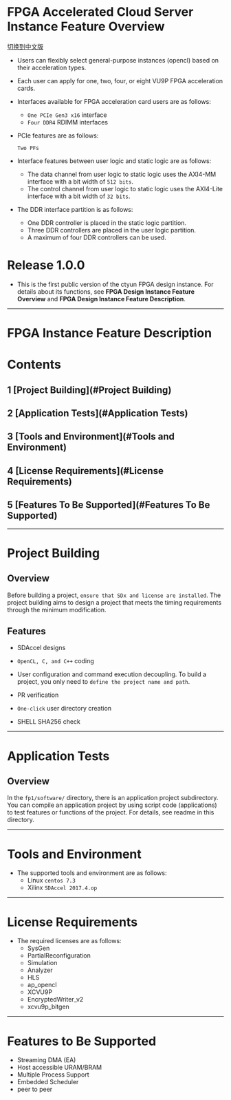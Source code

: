 # FPGA Accelerated Cloud Server Instance Feature Overview
[切换到中文版](./release_note_cn.md)


* Users can flexibly select general-purpose instances (opencl) based on their acceleration types.  

* Each user can apply for one, two, four, or eight VU9P FPGA acceleration cards.

* Interfaces available for FPGA acceleration card users are as follows:
  - `One PCIe Gen3 x16` interface    
  - `Four DDR4` RDIMM interfaces

* PCIe features are as follows:

  `Two PFs`

* Interface features between user logic and static logic are as follows:
  * The data channel from user logic to static logic uses the AXI4-MM interface with a bit width of `512 bits`.
  * The control channel from user logic to static logic uses the AXI4-Lite interface with a bit width of `32 bits`.


* The DDR interface partition is as follows:
  - One DDR controller is placed in the static logic partition.
  - Three DDR controllers are placed in the user logic partition.
  - A maximum of four DDR controllers can be used.

# Release 1.0.0

- This is the first public version of the ctyun FPGA design instance. For details about its functions, see **FPGA Design Instance Feature Overview** and **FPGA Design Instance Feature Description**.

---
# FPGA Instance Feature Description

# Contents

## 1 [Project Building](#Project Building)
## 2 [Application Tests](#Application Tests)
## 3 [Tools and Environment](#Tools and Environment)
## 4 [License Requirements](#License Requirements)
## 5 [Features To Be Supported](#Features To Be Supported)
***
<a name="Project Building"></a>
# Project Building

## Overview
Before building a project, `ensure that SDx and license are installed`. The project building aims to design a project that meets the timing requirements through the minimum modification.

## Features

* SDAccel designs

* `OpenCL, C, and C++` coding

* User configuration and command execution decoupling. To build a project, you only need to `define the project name and path`.

* PR verification

* `One-click` user directory creation

* SHELL SHA256 check


---

# Application Tests

## Overview

In the `fp1/software/` directory, there is an application project subdirectory. You can compile an application project by using script code (applications) to test features or functions of the project. For details, see readme in this directory.

---

<a name="Tools and Environment"></a>

# Tools and Environment

* The supported tools and environment are as follows:
  - Linux `centos 7.3`  
  - Xilinx `SDAccel 2017.4.op` 

---

<a name="License Requirements"></a>

# License Requirements
* The required licenses are as follows:      
  - SysGen  
  - PartialReconfiguration  
  - Simulation  
  - Analyzer  
  - HLS  
  - ap_opencl  
  - XCVU9P  
  - EncryptedWriter_v2  
  - xcvu9p_bitgen  
---
<a name="Features To Be Supported"></a>

# Features to Be Supported
* Streaming DMA (EA)
* Host accessible URAM/BRAM
* Multiple Process Support
* Embedded Scheduler
* peer to peer
